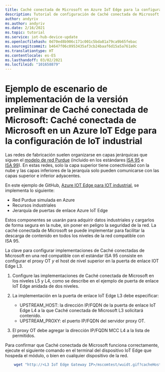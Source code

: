 ```yaml
---
title: Caché conectada de Microsoft en Azure IoT Edge para la configuración de IoT industrial | Microsoft Docs
description: Tutorial de configuración de Caché conectada de Microsoft en Azure IoT Edge para IoT industrial
author: andyriv
ms.author: andyriv
ms.date: 2/16/2021
ms.topic: tutorial
ms.service: iot-hub-device-update
ms.openlocfilehash: 0d70ed8b906c171c001c5bda81a79ca9b65febac
ms.sourcegitcommit: b4647f06c0953435af3cb24baaf6d15a5a761a9c
ms.translationtype: HT
ms.contentlocale: es-ES
ms.lasthandoff: 03/02/2021
ms.locfileid: "101658879"
---
```

# <a name="microsoft-connected-cache-preview-deployment-scenario-sample-microsoft-connected-cache-within-an-azure-iot-edge-for-industrial-iot-configuration"></a>Ejemplo de escenario de implementación de la versión preliminar de Caché conectada de Microsoft: Caché conectada de Microsoft en un Azure IoT Edge para la configuración de IoT industrial

Las redes de fabricación suelen organizarse en capas jerárquicas que siguen el [modelo de red Purdue](https://en.wikipedia.org/wiki/Purdue_Enterprise_Reference_Architecture) (incluido en los estándares [ISA 95](https://en.wikipedia.org/wiki/ANSI/ISA-95) e [ISA 99](https://www.isa.org/standards-and-publications/isa-standards/isa-standards-committees/isa99)). En estas redes, solo la capa superior tiene conectividad con la nube y las capas inferiores de la jerarquía solo pueden comunicarse con las capas superior e inferior adyacentes.

En este ejemplo de GitHub, [Azure IOT Edge para IOT industrial](https://github.com/Azure-Samples/iot-edge-for-iiot), se implementa lo siguiente:

* Red Purdue simulada en Azure
* Recursos industriales 
* Jerarquía de puertas de enlace Azure IoT Edge
  
Estos componentes se usarán para adquirir datos industriales y cargarlos de forma segura en la nube, sin poner en peligro la seguridad de la red. La caché conectada de Microsoft se puede implementar para facilitar la descarga de contenido en todos los niveles de la red compatible con ISA 95.

La clave para configurar implementaciones de Caché conectadas de Microsoft en una red compatible con el estándar ISA 95 consiste en configurar el proxy OT *y* el host de nivel superior en la puerta de enlace IOT Edge L3.

1. Configure las implementaciones de Caché conectada de Microsoft en los niveles L5 y L4, como se describe en el ejemplo de puerta de enlace IoT Edge anidada de dos niveles. 
2. La implementación en la puerta de enlace IoT Edge L3 debe especificar:
   
   * UPSTREAM_HOST: la dirección IP/FQDN de la puerta de enlace IoT Edge L4 a la que Caché conectada de Microsoft L3 solicitará contenido.
   * UPSTREAM_PROXY: el puerto IP/FQDN del servidor proxy OT.

3. El proxy OT debe agregar la dirección IP/FQDN MCC L4 a la lista de permitidos.

Para confirmar que Caché conectada de Microsoft funciona correctamente, ejecute el siguiente comando en el terminal del dispositivo IoT Edge que hospeda el módulo, o bien en cualquier dispositivo de la red.

```bash
    wget "http://<L3 IoT Edge Gateway IP>/mscomtest/wuidt.gif?cacheHostOrigin=au.download.windowsupdate.com
```